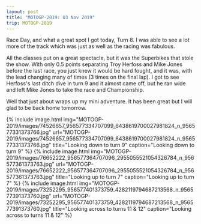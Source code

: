 ```yaml
---
layout: post
title: "MOTOGP-2019: 03 Nov 2019"
trip: MOTOGP-2019
---
```

Race Day, and what a great spot I got today, Turn 8.  I was able to see a lot more of the track which was just as well as the racing was fabulous.  

All the classes put on a great spectacle, but it was the Superbikes that stole the show.  With only 0.5 points separating Troy Herfoss and Mike Jones before the last race, you just knew it would be hard fought, and it was, with the lead changing many of times (3 times on the final lap).  I got to see Herfoss's last ditch dive in turn 9 and it almost came off, but he ran wide and left Mike Jones to take the race and Championship.

Well that just about wraps up my mini adventure.  It has been great but I will glad to be back home tomorrow.

<div class=images>
    {% include image.html
        img="MOTOGP-2019/images/74526657_956577334707099_6438619700027981824_n_956577331373766.jpg"
        url="MOTOGP-2019/images/74526657_956577334707099_6438619700027981824_n_956577331373766.jpg"
        title="Looking down to turn 9"
        caption="Looking down to turn 9"
    %}
    {% include image.html
        img="MOTOGP-2019/images/76652222_956577364707096_2955055521054326784_n_956577361373763.jpg"
        url="MOTOGP-2019/images/76652222_956577364707096_2955055521054326784_n_956577361373763.jpg"
        title="Looking up to turn 7"
        caption="Looking up to turn 7"
    %}
    {% include image.html
        img="MOTOGP-2019/images/73252295_956577401373759_4282119794687213568_n_956577391373760.jpg"
        url="MOTOGP-2019/images/73252295_956577401373759_4282119794687213568_n_956577391373760.jpg"
        title="Looking across to turns 11 & 12"
        caption="Looking across to turns 11 & 12"
    %}

</div>
